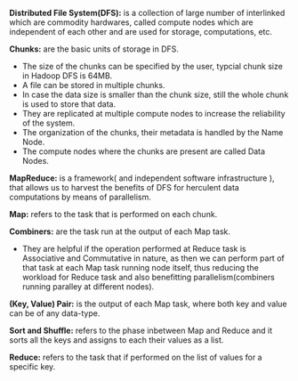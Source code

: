 **Distributed File System(DFS):** is a collection of large number of interlinked which are commodity hardwares, called compute nodes which are independent of each other and are used for storage, computations, etc.

**Chunks:** are the basic units of storage in DFS.
 - The size of the chunks can be specified by the user, typcial chunk size in Hadoop DFS is 64MB.
 - A file can be stored in multiple chunks.
 - In case the data size is smaller than the chunk size, still the whole chunk is used to store that data.
 - They are replicated at multiple compute nodes to increase the reliability of the system.
 - The organization of the chunks, their metadata is handled by the Name Node.
 - The compute nodes where the chunks are present are called Data Nodes.

**MapReduce:** is a framework( and independent software infrastructure ), that allows us to harvest the benefits of DFS for herculent data computations by means of parallelism.

**Map:** refers to the task that is performed on each chunk.

**Combiners:** are the task run at the output of each Map task.
 - They are helpful if the operation performed at Reduce task is Associative and Commutative in nature, as then we can perform part of that task at each Map task running node itself, thus reducing the workload for Reduce task and also benefitting parallelism(combiners running paralley at different nodes).


**(Key, Value) Pair:** is the output of each Map task, where both key and value can be of any data-type.

**Sort and Shuffle:** refers to the phase inbetween Map and Reduce and it sorts all the keys and assigns to each their values as a list.

**Reduce:** refers to the task that if performed on the list of values for a specific key.